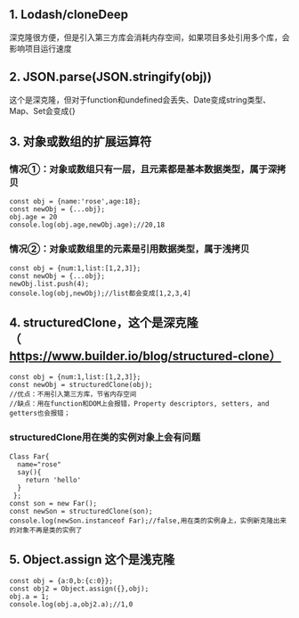 ## 1. Lodash/cloneDeep
  深克隆很方便，但是引入第三方库会消耗内存空间，如果项目多处引用多个库，会影响项目运行速度
## 2. JSON.parse(JSON.stringify(obj)) 
  这个是深克隆，但对于function和undefined会丢失、Date变成string类型、Map、Set会变成{}
## 3. 对象或数组的扩展运算符
### 情况①：对象或数组只有一层，且元素都是基本数据类型，属于深拷贝
 ```
const obj = {name:'rose',age:18};
const newObj = {...obj};
obj.age = 20
console.log(obj.age,newObj.age);//20,18
 ```
### 情况②：对象或数组里的元素是引用数据类型，属于浅拷贝
  ```
  const obj = {num:1,list:[1,2,3]};
  const newObj = {...obj};
  newObj.list.push(4);
  console.log(obj,newObj);//list都会变成[1,2,3,4]
  ```
## 4. structuredClone，这个是深克隆（https://www.builder.io/blog/structured-clone）
  ```
  const obj = {num:1,list:[1,2,3]};
  const newObj = structuredClone(obj);
  //优点：不用引入第三方库，节省内存空间
  //缺点：用在function和DOM上会报错，Property descriptors, setters, and getters也会报错；
  ```
### structuredClone用在类的实例对象上会有问题
  ```
  Class Far{
    name="rose"
    say(){
      return 'hello'
    }
   };
  const son = new Far();
  const newSon = structuredClone(son);
  console.log(newSon.instanceof Far);//false,用在类的实例身上，实例新克隆出来的对象不再是类的实例了
  ```
## 5. Object.assign 这个是浅克隆
```
const obj = {a:0,b:{c:0}};
const obj2 = Object.assign({},obj);
obj.a = 1;
console.log(obj.a,obj2.a);//1,0
```

